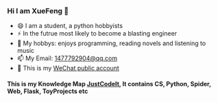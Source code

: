 ### Hi I am XueFeng 👋
- 😄 I am a student, a python hobbyists
- ⚡ In the futrue most likely to become a blasting engineer
- 🔭 My hobbys: enjoys programming, reading novels and listening to music
- 📫 My Email: 1477792904@qq.com
- 🤔 This is my [WeChat public account](https://mp.weixin.qq.com/mp/homepage?__biz=Mzg5ODYxMTg0NA==&hid=1&sn=a17f28de8b7df5f0a72a6337d785913b&scene=18)

#### This is my Knowledge Map [JustCodeIt](https://github.com/Lns-XueFeng/JustCodeIt), It contains CS, Python, Spider, Web, Flask, ToyProjects etc
